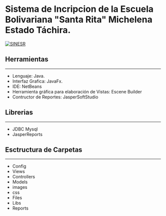 # Sistema de Incripcion de la Escuela Bolivariana "Santa Rita" Michelena Estado Táchira.
[![SINESR](https://repository-images.githubusercontent.com/261785168/d6c8ac00-30c8-11eb-837b-e836aaea9fdb "SINESR")](https://repository-images.githubusercontent.com/261785168/d6c8ac00-30c8-11eb-837b-e836aaea9fdb "SINESR")
## Herramientas
------------
- Lenguaje: Java.
- Interfaz Grafica: JavaFx.
- IDE: NetBeans
- Herramienta gráfica para elaboración de Vistas: Escene Builder
- Contructor de Reportes: JasperSoftStudio
## Librerias
------------
- JDBC Mysql
- JasperReports
## Esctructura de Carpetas
------------
- Config
- Views
- Controllers
- Models
- images
- css
- Files
- Libs
- Reports
